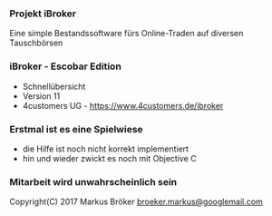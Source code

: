 ### Projekt iBroker ###

Eine simple Bestandssoftware fürs Online-Traden auf diversen Tauschbörsen

### iBroker - Escobar Edition ###

* Schnellübersicht
* Version 11
* 4customers UG - https://www.4customers.de/ibroker

### Erstmal ist es eine Spielwiese ###

* die Hilfe ist noch nicht korrekt implementiert
* hin und wieder zwickt es noch mit Objective C 

### Mitarbeit wird unwahrscheinlich sein ###

Copyright(C) 2017 Markus Bröker <broeker.markus@googlemail.com>
